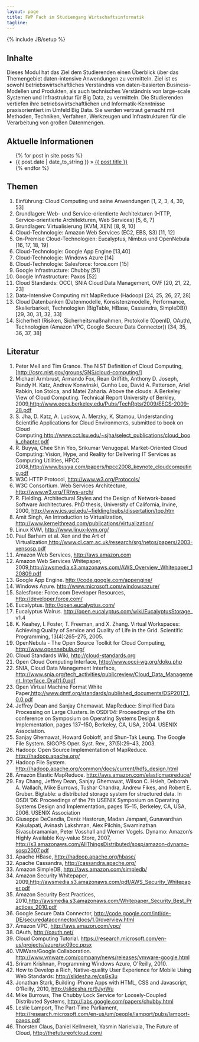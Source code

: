 ```yaml
---
layout: page
title: FWP Fach im Studiengang Wirtschaftsinformatik
tagline: 
---
```

{% include JB/setup %}


## Inhalte

Dieses Modul hat das Ziel dem Studierenden einen Überblick über das Themengebiet daten-intensive Anwendungen 
zu vermitteln. Ziel ist es sowohl  betriebswirtschaftliches Verständnis von daten-basierten Business-
Modellen und Produkten, als auch technisches Verständnis von large-scale Systemen und Infrastruktur für Big 
Data, zu vermitteln. Die Studierenden vertiefen ihre betriebswirtschaftlichen und Informatik-Kenntnisse 
praxisorientiert im Umfeld Big Data. Sie werden vertraut gemacht mit Methoden, Techniken, Verfahren, 
Werkzeugen und Infrastrukturen für die Verarbeitung von großen Datenmengen.

    
## Aktuelle Informationen


<ul class="posts">
  {% for post in site.posts %}
    <li><span>{{ post.date | date_to_string }}</span> &raquo; <a href="{{ BASE_PATH }}{{ post.url }}">{{ post.title }}</a></li>
  {% endfor %}
</ul>


## Themen

1. Einführung: Cloud Computing und seine Anwendungen [1, 2, 3, 4, 39, 53] 
2. Grundlagen: Web- und Service-orientierte Architekturen (HTTP, Service-orientierte Architekturen, Web Services) [5, 6, 7]
3. Grundlagen: Virtualisierung (KVM, XEN) [8, 9, 10] 
4. Cloud-Technologie: Amazon Web Services (EC2, EBS, S3) [11, 12] 
5. On-Premise Cloud-Technologien: Eucalyptus, Nimbus und OpenNebula [16, 17, 18, 19]
6. Cloud-Technologie: Google App Engine [13,40] 
7. Cloud-Technologie: Windows Azure [14] 
8. Cloud-Technologie: Salesforce: force.com [15]
9. Google Infrastructure: Chubby [51]
10. Google Infrastructure: Paxos [52]
11. Cloud Standards: OCCI, SNIA Cloud Data Management, OVF [20, 21, 22, 23] 
12. Data-Intensive Computing mit MapReduce (Hadoop) [24, 25, 26, 27, 28] 
13. Cloud Datenbanken (Datenmodelle, Konsistenzmodelle, Performance, Skalierbarkeit, Technologien (BigTable, HBase, Cassandra, SimpleDB)) [29, 30, 31, 32, 33]
14. Sicherheit (Risiken, Sicherheitsmaßnahmen, Protokolle (OpenID, OAuth), Technologien (Amazon VPC, Google Secure Data Connector)) [34, 35, 36, 37, 38]


## Literatur

1. Peter Mell and Tim Grance. The NIST Definition of Cloud Computing, [http://csrc.nist.gov/groups/SNS/cloud-computing/]
1. Michael Armbrust, Armando Fox, Rean Griffith, Anthony D. Joseph, Randy H. Katz, Andrew Konwinski, Gunho Lee, David A. Patterson, Ariel Rabkin, Ion Stoica, and Matei Zaharia. Above the clouds: A Berkeley View of Cloud Computing. Technical Report University of Berkley, 2009,http://www.eecs.berkeley.edu/Pubs/TechRpts/2009/EECS-2009-28.pdf
1. S. Jha, D. Katz, A. Luckow, A. Merzky, K. Stamou, Understanding Scientific Applications for Cloud Environments, submitted to book on Cloud Computing,http://www.cct.lsu.edu/~sjha/select_publications/cloud_book_chapter.pdf
1. R. Buyya, Chee Shin Yeo, Srikumar Venugopal. Market-Oriented Cloud Computing: Vision, Hype, and Reality for Delivering IT Services as Computing Utilities, HPCC 2008,http://www.buyya.com/papers/hpcc2008_keynote_cloudcomputing.pdf
1. W3C HTTP Protocol, http://www.w3.org/Protocols/
1. W3C Consortium. Web Services Architecture, http://www.w3.org/TR/ws-arch/
1. R. Fielding. Architectural Styles and the Design of Network-based Software Architectures. PhD thesis, University of California, Irvine, 2000, http://www.ics.uci.edu/~fielding/pubs/dissertation/top.htm
1. Amit Singh, An Introduction to Virtualization, http://www.kernelthread.com/publications/virtualization/
1. Linux KVM, http://www.linux-kvm.org/
1. Paul Barham et al. Xen and the Art of Virtualization,http://www.cl.cam.ac.uk/research/srg/netos/papers/2003-xensosp.pdf
1. Amazon Web Services, http://aws.amazon.com
1. Amazon Web Services Whitepaper, 2009,http://awsmedia.s3.amazonaws.com/AWS_Overview_Whitepaper_120809.pdf
1. Google App Engine. http://code.google.com/appengine/
1. Windows Azure. http://www.microsoft.com/windowsazure/
1. Salesforce: Force.com Developer Resources, http://developer.force.com/
1. Eucalyptus. http://open.eucalyptus.com/
1. Eucalyptus Walrus. http://open.eucalyptus.com/wiki/EucalyptusStorage_ v1.4
1. K. Keahey, I. Foster, T. Freeman, and X. Zhang. Virtual Workspaces: Achieving Quality of Service and Quality of Life in the Grid. Scientific Programming, 13(4):265–275, 2005.
1. OpenNebula - The Open Source Toolkit for Cloud Computing, http://www.opennebula.org/
1. Cloud Standards Wiki, http://cloud-standards.org
1. Open Cloud Computing Interface, http://www.occi-wg.org/doku.php
1. SNIA, Cloud Data Management Interface, http://www.snia.org/tech_activities/publicreview/Cloud_Data_Management_Interface_Draft1.0.pdf
1. Open Virtual Machine Format White Paper,http://www.dmtf.org/standards/published_documents/DSP2017_1.0.0.pdf
1. Jeffrey Dean and Sanjay Ghemawat. MapReduce: Simplified Data Processing on Large Clusters. In OSDI’04: Proceedings of the 6th conference on Symposium on Operating Systems Design & Implementation, pages 137–150, Berkeley, CA, USA, 2004. USENIX  Association.
1. Sanjay Ghemawat, Howard Gobioff, and Shun-Tak Leung. The Google File System. SIGOPS Oper. Syst. Rev., 37(5):29–43, 2003.
1. Hadoop: Open Source Implementation of MapReduce. http://hadoop.apache.org/
1. Hadoop File System. http://hadoop.apache.org/common/docs/current/hdfs_design.html
1. Amazon Elastic MapReduce. http://aws.amazon.com/elasticmapreduce/
1. Fay Chang, Jeffrey Dean, Sanjay Ghemawat, Wilson C. Hsieh, Deborah A. Wallach, Mike Burrows, Tushar Chandra, Andrew Fikes, and Robert E. Gruber. Bigtable: a distributed storage system for structured data. In OSDI ’06: Proceedings of the 7th USENIX Symposium on Operating Systems Design and Implementation, pages 15–15, Berkeley, CA, USA, 2006. USENIX Association
1. Giuseppe DeCandia, Deniz Hastorun, Madan Jampani, Gunavardhan Kakulapati, Avinash Lakshman, Alex Pilchin, Swaminathan Sivasubramanian, Peter Vosshall and Werner Vogels. Dynamo: Amazon’s Highly Available Key-value Store, 2007, http://s3.amazonaws.com/AllThingsDistributed/sosp/amazon-dynamo-sosp2007.pdf
1. Apache HBase, http://hadoop.apache.org/hbase/
1. Apache Cassandra, http://cassandra.apache.org/
1. Amazon SimpleDB, http://aws.amazon.com/simpledb/
1. Amazon Security Whitepaper, 2009,http://awsmedia.s3.amazonaws.com/pdf/AWS_Security_Whitepaper.pdf
1. Amazon Security Best Practices, 2010,http://awsmedia.s3.amazonaws.com/Whitepaper_Security_Best_Practices_2010.pdf
1. Google Secure Data Connector, http://code.google.com/intl/de-DE/securedataconnector/docs/1.0/overview.html
1. Amazon VPC, http://aws.amazon.com/vpc/
1. OAuth, http://oauth.net/
1. Cloud Computing Tutorial. https://research.microsoft.com/en-us/projects/azure/sc09cc.ppsx
1. VMWare/Google Collaboration. http://www.vmware.com/company/news/releases/vmware-google.html
1. Sriram Krishnan, Programming Windows Azure, O'Reilly, 2010.
1. How to Develop a Rich, Native-quality User Experience for Mobile Using Web Standards: http://slidesha.re/csGs3u
1. Jonathan Stark, Building iPhone Apps with HTML, CSS and Javascript, O'Reilly, 2010, http://slidesha.re/9JyrWu
1. Mike Burrows, The Chubby Lock Service for Loosely-Coupled Distributed Systems, http://labs.google.com/papers/chubby.html
1. Leslie Lamport, The Part-Time Parliament, http://research.microsoft.com/en-us/um/people/lamport/pubs/lamport-paxos.pdf
1. Thorsten Claus, Daniel Kellmereit, Yasmin Narielvala, The Future of Cloud, http://thefutureofcloud.com/